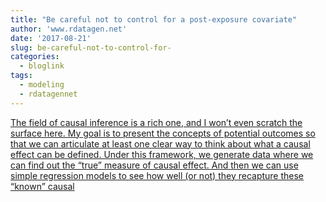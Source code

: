 ```yaml
---
title: "Be careful not to control for a post-exposure covariate"
author: 'www.rdatagen.net'
date: '2017-08-21'
slug: be-careful-not-to-control-for-
categories:
  - bloglink
tags:
  - modeling
  - rdatagennet
---
```


[The field of causal inference is a rich one, and I won’t even scratch the surface here. My goal is to present the concepts of potential outcomes so that we can articulate at least one clear way to think about what a causal effect can be defined. Under this framework, we generate data where we can find out the “true” measure of causal effect. And then we can use simple regression models to see how well (or not) they recapture these “known” causal<i class="fas fa-external-link-alt"></i>](https://www.rdatagen.net/post/be-careful/)

